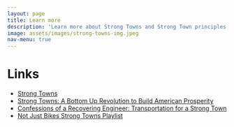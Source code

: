 ```yaml
---
layout: page
title: Learn more
description: 'Learn more about Strong Towns and Strong Town principles'
image: assets/images/strong-towns-img.jpeg
nav-menu: true
---
```


# Links

* [Strong Towns](https://www.strongtowns.org/)
* [Strong Towns: A Bottom Up Revolution to Build American Prosperity](https://www.strongtowns.org/strong-towns-book)
* [Confessions of a Recovering Engineer: Transportation for a Strong Town](https://www.confessions.engineer/)
* [Not Just Bikes Strong Towns Playlist](https://www.youtube.com/watch?v=y_SXXTBypIg&list=PLJp5q-R0lZ0_FCUbeVWK6OGLN69ehUTVa) 